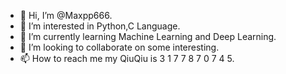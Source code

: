 - 👋 Hi, I’m @Maxpp666.
- 👀 I’m interested in Python,C Language.
- 🌱 I’m currently learning Machine Learning and Deep Learning.
- 💞️ I’m looking to collaborate on some interesting.
- 📫 How to reach me my QiuQiu is 3 1 7 7 8 7 0 7 4 5.

<!---
Maxpp666/Maxpp666 is a ✨ special ✨ repository because its `README.md` (this file) appears on your GitHub profile.
You can click the Preview link to take a look at your changes.
--->
